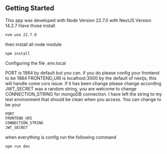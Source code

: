 ## Getting Started

This app was developed with Node Version 22.7.0 with NextJS Version 14.2.7
Have those install

```bash
nvm use 22.7.0
```

then install all node module 
```bash
npm install
```

Configuring the file .env.local 

PORT is 1984 by default but you can. if you do please config your frontend to be 1984
FRONTEND_URI is localhost:3000 by the default of nextjs, this will handle come cors issue. if it has been change please change according
JWT_SECRET was a random string, you are welcome to change
CONNECTION_STRING for mongoDB connection. I have left the string to my test environment that should be clean when you access. You can change to be your


```bash
PORT
FRONTEND_URI
CONNECTION_STRING
JWT_SECRET
```

when everything is config run the following command 

```bash
npm run dev
```
